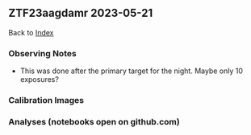 ## ZTF23aagdamr 2023-05-21

Back to [Index](../index.html)

### Observing Notes

* This was done after the primary target for the night. Maybe only 10 exposures?

### Calibration Images

### Analyses (notebooks open on github.com)
